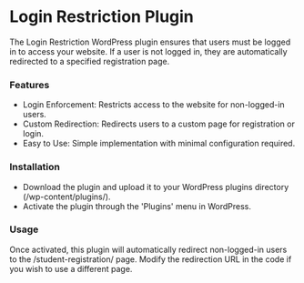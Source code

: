 # Login Restriction Plugin
The Login Restriction WordPress plugin ensures that users must be logged in to access your website. If a user is not logged in, they are automatically redirected to a specified registration page.

### Features
 * Login Enforcement: Restricts access to the website for non-logged-in users.
 * Custom Redirection: Redirects users to a custom page for registration or login.
 * Easy to Use: Simple implementation with minimal configuration required.
### Installation
 * Download the plugin and upload it to your WordPress plugins directory (/wp-content/plugins/).
 * Activate the plugin through the 'Plugins' menu in WordPress.
### Usage
Once activated, this plugin will automatically redirect non-logged-in users to the /student-registration/ page. Modify the redirection URL in the code if you wish to use a different page.
